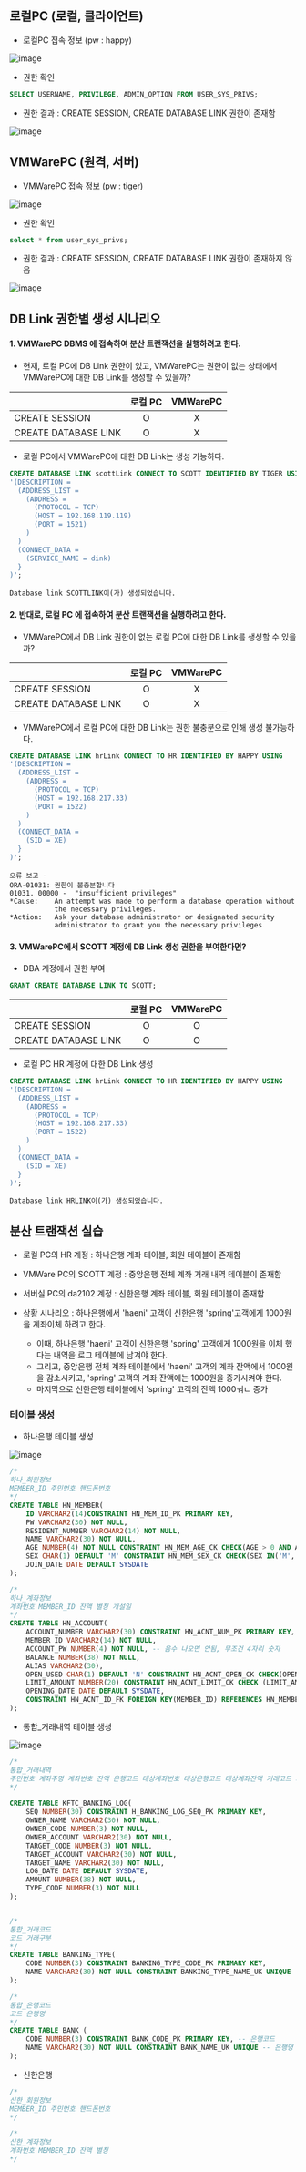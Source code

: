 
## 로컬PC (로컬, 클라이언트)

- 로컬PC 접속 정보 (pw : happy)

![image](https://user-images.githubusercontent.com/77392444/121105251-b3807580-c83e-11eb-8923-8b8175d59efe.png)

- 권한 확인

```sql
SELECT USERNAME, PRIVILEGE, ADMIN_OPTION FROM USER_SYS_PRIVS;
```

- 권한 결과 : CREATE SESSION, CREATE DATABASE LINK 권한이 존재함

![image](https://user-images.githubusercontent.com/77392444/121107583-22f86400-c843-11eb-9048-f31379835b10.png)




## VMWarePC (원격, 서버)

- VMWarePC 접속 정보 (pw : tiger)

![image](https://user-images.githubusercontent.com/77392444/121105299-d1e67100-c83e-11eb-91c1-5bae13f0d8e6.png)

- 권한 확인

```sql
select * from user_sys_privs;
```

- 권한 결과 : CREATE SESSION, CREATE DATABASE LINK 권한이 존재하지 않음

![image](https://user-images.githubusercontent.com/77392444/121107650-40c5c900-c843-11eb-916e-1da45b038ae0.png)



## DB Link 권한별 생성 시나리오

#### 1. VMWarePC DBMS 에 접속하여 분산 트랜잭션을 실행하려고 한다. 

- 현재, 로컬 PC에 DB Link 권한이 있고, VMWarePC는 권한이 없는 상태에서 VMWarePC에 대한 DB Link를 생성할 수 있을까?

|                     |로컬 PC|VMWarePC|
|:--------------------|:-----:|:------:|
|CREATE SESSION       |    O  |  X     |
|CREATE DATABASE LINK |    O  |  X     |


- 로컬 PC에서 VMWarePC에 대한 DB Link는 생성 가능하다.

```SQL
CREATE DATABASE LINK scottLink CONNECT TO SCOTT IDENTIFIED BY TIGER USING
'(DESCRIPTION =
  (ADDRESS_LIST =
    (ADDRESS = 
      (PROTOCOL = TCP)
      (HOST = 192.168.119.119)
      (PORT = 1521)
    )
  )
  (CONNECT_DATA =
    (SERVICE_NAME = dink)
  }
)';
```

```
Database link SCOTTLINK이(가) 생성되었습니다.
```

#### 2. 반대로, 로컬 PC 에 접속하여 분산 트랜잭션을 실행하려고 한다. 

- VMWarePC에서 DB Link 권한이 없는 로컬 PC에 대한 DB Link를 생성할 수 있을까?


|                     |로컬 PC|VMWarePC|
|:--------------------|:-----:|:------:|
|CREATE SESSION       |    O  |  X     |
|CREATE DATABASE LINK |    O  |  X     |


- VMWarePC에서 로컬 PC에 대한 DB Link는 권한 불충분으로 인해 생성 불가능하다.

```SQL
CREATE DATABASE LINK hrLink CONNECT TO HR IDENTIFIED BY HAPPY USING
'(DESCRIPTION =
  (ADDRESS_LIST =
    (ADDRESS = 
      (PROTOCOL = TCP)
      (HOST = 192.168.217.33)
      (PORT = 1522)
    )
  )
  (CONNECT_DATA =
    (SID = XE)
  }
)';
```

```
오류 보고 -
ORA-01031: 권한이 불충분합니다
01031. 00000 -  "insufficient privileges"
*Cause:    An attempt was made to perform a database operation without
           the necessary privileges.
*Action:   Ask your database administrator or designated security
           administrator to grant you the necessary privileges
```


#### 3. VMWarePC에서 SCOTT 계정에 DB Link 생성 권한을 부여한다면?

- DBA 계정에서 권한 부여

```sql
GRANT CREATE DATABASE LINK TO SCOTT;
```

|                     |로컬 PC|VMWarePC|
|:--------------------|:-----:|:------:|
|CREATE SESSION       |    O  |  O     |
|CREATE DATABASE LINK |    O  |  O     |

- 로컬 PC HR 계정에 대한 DB Link 생성

```SQL
CREATE DATABASE LINK hrLink CONNECT TO HR IDENTIFIED BY HAPPY USING
'(DESCRIPTION =
  (ADDRESS_LIST =
    (ADDRESS = 
      (PROTOCOL = TCP)
      (HOST = 192.168.217.33)
      (PORT = 1522)
    )
  )
  (CONNECT_DATA =
    (SID = XE)
  }
)';
```

```
Database link HRLINK이(가) 생성되었습니다.
```




## 분산 트랜잭션 실습

- 로컬 PC의 HR 계정 : 하나은행 계좌 테이블, 회원 테이블이 존재함

- VMWare PC의 SCOTT 계정 : 중앙은행 전체 계좌 거래 내역 테이블이 존재함

- 서버실 PC의 da2102 계정 : 신한은행 계좌 테이블, 회원 테이블이 존재함

- 상황 시나리오 : 하나은행에서 'haeni' 고객이 신한은행 'spring'고객에게 1000원을 계좌이체 하려고 한다. 

  - 이때, 하나은행 'haeni' 고객이 신한은행 'spring' 고객에게 1000원을 이체 했다는 내역을 로그 테이블에 남겨야 한다. 
  - 그리고, 중앙은행 전체 계좌 테이블에서 'haeni' 고객의 계좌 잔액에서 1000원을 감소시키고, 'spring' 고객의 계좌 잔액에는 1000원을 증가시켜야 한다. 
  - 마지막으로 신한은행 테이블에서 'spring' 고객의 잔액 1000ㅝㄴ 증가



### 테이블 생성


- 하나은행 테이블 생성

![image](https://user-images.githubusercontent.com/77392444/121120526-aec8bb00-c858-11eb-963a-766a64e0419a.png)


```sql
/*
하나_회원정보
MEMBER_ID 주민번호 핸드폰번호
*/
CREATE TABLE HN_MEMBER(
    ID VARCHAR2(14)CONSTRAINT HN_MEM_ID_PK PRIMARY KEY,
    PW VARCHAR2(30) NOT NULL,
    RESIDENT_NUMBER VARCHAR2(14) NOT NULL,
    NAME VARCHAR2(30) NOT NULL,
    AGE NUMBER(4) NOT NULL CONSTRAINT HN_MEM_AGE_CK CHECK(AGE > 0 AND AGE < 1000),
    SEX CHAR(1) DEFAULT 'M' CONSTRAINT HN_MEM_SEX_CK CHECK(SEX IN('M', 'F')),
    JOIN_DATE DATE DEFAULT SYSDATE
);

/*
하나_계좌정보
계좌번호 MEMBER_ID 잔액 별칭 개설일
*/
CREATE TABLE HN_ACCOUNT(
    ACCOUNT_NUMBER VARCHAR2(30) CONSTRAINT HN_ACNT_NUM_PK PRIMARY KEY,
    MEMBER_ID VARCHAR2(14) NOT NULL,
    ACCOUNT_PW NUMBER(4) NOT NULL, -- 음수 나오면 안됨, 무조건 4자리 숫자
    BALANCE NUMBER(38) NOT NULL,
    ALIAS VARCHAR2(30),
    OPEN_USED CHAR(1) DEFAULT 'N' CONSTRAINT HN_ACNT_OPEN_CK CHECK(OPEN_USED IN('Y', 'N')),
    LIMIT_AMOUNT NUMBER(20) CONSTRAINT HN_ACNT_LIMIT_CK CHECK (LIMIT_AMOUNT > 0),
    OPENING_DATE DATE DEFAULT SYSDATE,
    CONSTRAINT HN_ACNT_ID_FK FOREIGN KEY(MEMBER_ID) REFERENCES HN_MEMBER(ID)
);
```

- 통합_거래내역 테이블 생성

![image](https://user-images.githubusercontent.com/77392444/121120568-cacc5c80-c858-11eb-8b9b-82603012497c.png)


```sql
/*
통합_거래내역
주민번호 계좌주명 계좌번호 잔액 은행코드 대상계좌번호 대상은행코드 대상계좌잔액 거래코드 거래액 거래일자
*/

CREATE TABLE KFTC_BANKING_LOG(
    SEQ NUMBER(30) CONSTRAINT H_BANKING_LOG_SEQ_PK PRIMARY KEY,
    OWNER_NAME VARCHAR2(30) NOT NULL,
    OWNER_CODE NUMBER(3) NOT NULL,
    OWNER_ACCOUNT VARCHAR2(30) NOT NULL,
    TARGET_CODE NUMBER(3) NOT NULL,
    TARGET_ACCOUNT VARCHAR2(30) NOT NULL,
    TARGET_NAME VARCHAR2(30) NOT NULL,
    LOG_DATE DATE DEFAULT SYSDATE,
    AMOUNT NUMBER(38) NOT NULL,
    TYPE_CODE NUMBER(3) NOT NULL
);


/*
통합_거래코드
코드 거래구분
*/
CREATE TABLE BANKING_TYPE(
    CODE NUMBER(3) CONSTRAINT BANKING_TYPE_CODE_PK PRIMARY KEY,
    NAME VARCHAR2(30) NOT NULL CONSTRAINT BANKING_TYPE_NAME_UK UNIQUE
);

/*
통합_은행코드
코드 은행명
*/
CREATE TABLE BANK (
    CODE NUMBER(3) CONSTRAINT BANK_CODE_PK PRIMARY KEY, -- 은행코드
    NAME VARCHAR2(30) NOT NULL CONSTRAINT BANK_NAME_UK UNIQUE -- 은행명
);
```



- 신한은행

```sql
/*
신한_회원정보
MEMBER_ID 주민번호 핸드폰번호
*/

/*
신한_계좌정보
계좌번호 MEMBER_ID 잔액 별칭
*/
```
